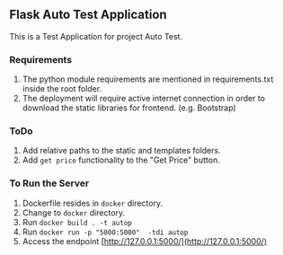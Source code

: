 ## Flask Auto Test Application

This is a Test Application for project Auto Test.

### Requirements

1. The python module requirements are mentioned in requirements.txt inside the root folder.
2. The deployment will require active internet connection
   in order to download the static libraries for frontend. (e.g. Bootstrap)

### ToDo
1. Add relative paths to the static and templates folders.
2. Add `get price` functionality to the "Get Price" button.  

### To Run the Server

1. Dockerfile resides in `docker` directory.
2. Change to `docker` directory.
3. Run `docker build . -t autop`
4. Run `docker run -p "5000:5000"  -tdi autop`
5. Access the endpoint [http://127.0.0.1:5000/](http://127.0.0.1:5000/)
